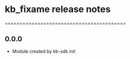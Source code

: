 # kb_fixame release notes
=========================================

0.0.0
-----
* Module created by kb-sdk init
